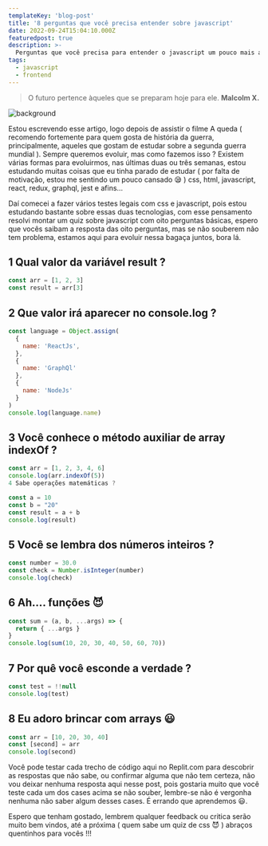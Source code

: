 ```yaml
---
templateKey: 'blog-post'
title: '8 perguntas que você precisa entender sobre javascript'
date: 2022-09-24T15:04:10.000Z
featuredpost: true
description: >-
  Perguntas que você precisa para entender o javascript um pouco mais a fundo e subir um pouco mais de nível.
tags:
  - javascript
  - frontend
---
```


>O futuro pertence àqueles que se preparam hoje para ele. **Malcolm X.**

![background](https://miro.medium.com/max/1400/1*MSWGFhyie7ThbxN92wZs5g.jpeg)

Estou escrevendo esse artigo, logo depois de assistir o filme A queda ( recomendo fortemente para quem gosta de história da guerra, principalmente, aqueles que gostam de estudar sobre a segunda guerra mundial ). Sempre queremos evoluir, mas como fazemos isso ? Existem várias formas para evoluirmos, nas últimas duas ou três semanas, estou estudando muitas coisas que eu tinha parado de estudar ( por falta de motivação, estou me sentindo um pouco cansado 😪 ) css, html, javascript, react, redux, graphql, jest e afins…

Daí comecei a fazer vários testes legais com css e javascript, pois estou estudando bastante sobre essas duas tecnologias, com esse pensamento resolvi montar um quiz sobre javascript com oito perguntas básicas, espero que vocês saibam a resposta das oito perguntas, mas se não souberem não tem problema, estamos aqui para evoluir nessa bagaça juntos, bora lá.

## 1 Qual valor da variável **result** ?

```javascript
const arr = [1, 2, 3]
const result = arr[3]
```

## 2 Que valor irá aparecer no console.log ?

```javascript
const language = Object.assign(
  {
    name: 'ReactJs',
  },
  {
    name: 'GraphQl'
  },
  {
    name: 'NodeJs'
  }
)
console.log(language.name)
```

## 3 Você conhece o método auxiliar de **array indexOf** ?

```javascript
const arr = [1, 2, 3, 4, 6]
console.log(arr.indexOf(5))
4 Sabe operações matemáticas ?

const a = 10
const b = "20"
const result = a + b
console.log(result)
```

## 5 Você se lembra dos números inteiros ?

```javascript
const number = 30.0
const check = Number.isInteger(number)
console.log(check)
```

## 6 Ah…. funções 😈

```javascript
const sum = (a, b, ...args) => {
  return { ...args }
}
console.log(sum(10, 20, 30, 40, 50, 60, 70))
```

## 7 Por quê você esconde a verdade ?

```javascript
const test = !!null
console.log(test)
```

## 8 Eu adoro brincar com arrays 😃

```javascript
const arr = [10, 20, 30, 40]
const [second] = arr
console.log(second)
```

Você pode testar cada trecho de código aqui no Replit.com para descobrir as respostas que não sabe, ou confirmar alguma que não tem certeza, não vou deixar nenhuma resposta aqui nesse post, pois gostaria muito que você teste cada um dos cases acima se não souber, lembre-se não é vergonha nenhuma não saber algum desses cases. É errando que aprendemos 😃.

Espero que tenham gostado, lembrem qualquer feedback ou critica serão muito bem vindos, até a próxima ( quem sabe um quiz de css 😈 ) abraços quentinhos para vocês !!!


